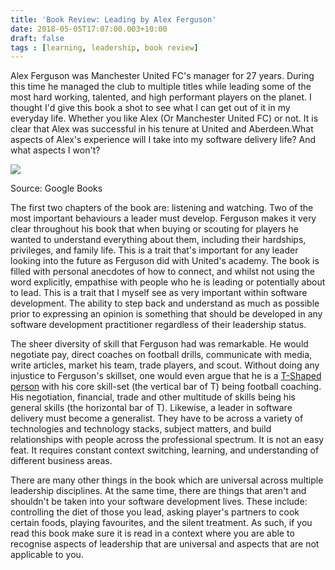 ```yaml
---
title: 'Book Review: Leading by Alex Ferguson'
date: 2018-05-05T17:07:00.003+10:00
draft: false
tags : [learning, leadership, book review]
---
```


Alex Ferguson was Manchester United FC's manager for 27 years. During this time he managed the club to multiple titles while leading some of the most hard working, talented, and high performant players on the planet. I thought I'd give this book a shot to see what I can get out of it in my everyday life. Whether you like Alex (Or Manchester United FC) or not. It is clear that Alex was successful in his tenure at United and Aberdeen.What aspects of Alex's experience will I take into my software delivery life? And what aspects I won't?  
  

[![](https://3.bp.blogspot.com/-iLncK4eSgC0/Wu1YCZ39PEI/AAAAAAAARok/Y-6r4bXm30kSMVGR8R6FLGjitv2t5jPWwCLcBGAs/s200/images.jpg)](https://3.bp.blogspot.com/-iLncK4eSgC0/Wu1YCZ39PEI/AAAAAAAARok/Y-6r4bXm30kSMVGR8R6FLGjitv2t5jPWwCLcBGAs/s1600/images.jpg)

Source: Google Books

  
  
  
  
The first two chapters of the book are: listening and watching. Two of the most important behaviours a leader must develop. Ferguson makes it very clear throughout his book that when buying or scouting for players he wanted to understand everything about them, including their hardships, privileges, and family life. This is a trait that's important for any leader looking into the future as Ferguson did with United's academy. The book is filled with personal anecdotes of how to connect, and whilst not using the word explicitly, empathise with people who he is leading or potentially about to lead. This is a trait that I myself see as very important within software development. The ability to step back and understand as much as possible prior to expressing an opinion is something that should be developed in any software development practitioner regardless of their leadership status.  
  
The sheer diversity of skill that Ferguson had was remarkable. He would negotiate pay, direct coaches on football drills, communicate with media, write articles, market his team, trade players, and scout. Without doing any injustice to Ferguson's skillset, one would even argue that he is a [T-Shaped person](https://en.wikipedia.org/wiki/T-shaped_skills) with his core skill-set (the vertical bar of T) being football coaching. His negotiation, financial, trade and other multitude of skills being his general skills (the horizontal bar of T). Likewise, a leader in software delivery must become a generalist. They have to be across a variety of technologies and technology stacks, subject matters, and build relationships with people across the professional spectrum. It is not an easy feat. It requires constant context switching, learning, and understanding of different business areas.  
  
There are many other things in the book which are universal across multiple leadership disciplines. At the same time, there are things that aren't and shouldn't be taken into your software development lives. These include: controlling the diet of those you lead, asking player's partners to cook certain foods, playing favourites, and the silent treatment. As such, if you read this book make sure it is read in a context where you are able to recognise aspects of leadership that are universal and aspects that are not applicable to you.